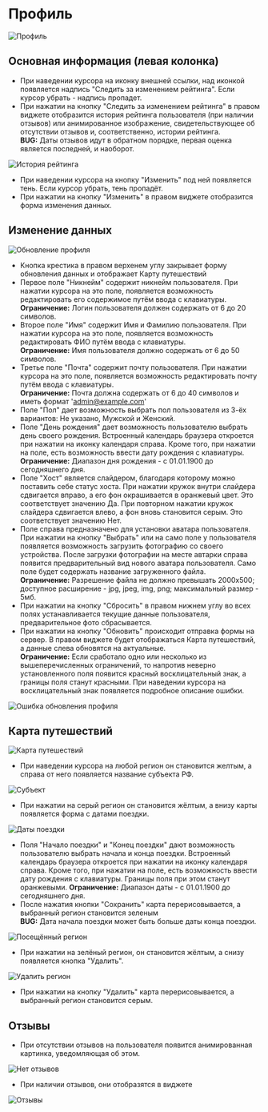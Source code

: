# Профиль

![Профиль](assets/main.png)

## Основная информация (левая колонка)

-   При наведении курсора на иконку внешней ссылки, над иконкой появляется надпись "Следить за изменением рейтинга". Если курсор убрать - надпись пропадет.
-   При нажатии на кнопку "Следить за изменением рейтинга" в правом виджете отобразится история рейтинга пользователя (при наличии отзывов) или анимированное изображение, свидетельствующее об отсутствии отзывов и, соответственно, истории рейтинга.  
    **BUG:** Даты отзывов идут в обратном порядке, первая оценка является последней, и наоборот.

![История рейтинга](assets/rating.png)

-   При наведении курсора на кнопку "Изменить" под ней появляется тень. Если курсор убрать, тень пропадёт.
-   При нажатии на кнопку "Изменить" в правом виджете отобразится форма изменения данных.

## Изменение данных

![Обновление профиля](assets/profileUpdate.png)

-   Кнопка крестика в правом верхенем углу закрывает форму обновления данных и отображает Карту путешествий
-   Первое поле "Никнейм" содержит никнейм пользователя. При нажатии курсора на это поле, появляется возможность редактировать его содержимое путём ввода с клавиатуры.  
    **Ограничение:** Логин пользователя должен содержать от 6 до 20 символов.
-   Второе поле "Имя" содержит Имя и Фамилию пользователя. При нажатии курсора на это поле, появляется возможность редактировать ФИО путём ввода с клавиатуры.  
    **Ограничение:** Имя пользователя должно содержать от 6 до 50 символов.
-   Третье поле "Почта" содержит почту пользователя. При нажатии курсора на это поле, появляется возможность редактировать почту путём ввода с клавиатуры.  
    **Ограничение:** Почта должна содержать от 6 до 40 символов и иметь формат 'admin@example.com'
-   Поле "Пол" дает возможность выбрать пол пользователя из 3-ёх вариантов: Не указано, Мужской и Женский.
-   Поле "День рождения" дает возможность пользователю выбрать день своего рождения. Встроенный календарь браузера откроется при нажатии на иконку календаря справа. Кроме того, при нажатии на поле, есть возможность ввести дату рождения с клавиатуры.  
    **Ограничение:** Диапазон дня рождения - с 01.01.1900 до сегодняшнего дня.
-   Поле "Хост" является слайдером, благодаря которому можно поставить себе статус хоста. При нажатии кружок внутри слайдера сдвигается вправо, а его фон окрашивается в оранжевый цвет. Это соответствует значению Да. При повторном нажатии кружок слайдера сдвигается влево, а фон вновь становится серым. Это соответствует значению Нет.
-   Поле справа предназначено для установки аватара пользователя. При нажатии на кнопку "Выбрать" или на само поле у пользователя появляется возможность загрузить фотографию со своего устройства. После загрузки фотографии на месте автарки справа появится предварительный вид нового аватара пользователя. Само поле будет содержать название загруженного файла.  
    **Ограничение:** Разрешение файла не должно превышать 2000x500; доступное расширение - jpg, jpeg, img, png; максимальный размер - 5мб.
-   При нажатии на кнопку "Сбросить" в правом нижнем углу во всех полях устанавливается текущие данные пользователя, предварительное фото сбрасывается.
-   При нажатии на кнопку "Обновить" происходит отправка формы на сервер. В правом виджете будет отображаться Карта путешествий, а данные слева обновятся на актуальные.  
    **Ограничение:** Если сработало одно или несколько из вышеперечисленных ограничений, то напротив неверно установленного поля появится красный восклицательный знак, а границы поля станут красными. При наведении курсора на восклицательный знак появляется подробное описание ошибки.

![Ошибка обновления профиля](assets/errorUpdate.png)

## Карта путешествий

![Карта путешествий](assets/travelMap.png)

-   При наведении курсора на любой регион он становится желтым, а справа от него появляется название субъекта РФ.

![Субъект](assets/subject.png)

-   При нажатии на серый регион он становится жёлтым, а внизу карты появляется форма с датами поездки.

![Даты поездки](assets/travelDates.png)

-   Поля "Начало поездки" и "Конец поездки" дают возможность пользователю выбрать начала и конца поездки. Встроенный календарь браузера откроется при нажатии на иконку календаря справа. Кроме того, при нажатии на поле, есть возможность ввести дату рождения с клавиатуры. Границы поля при этом станут оранжевыми.
    **Ограничение:** Диапазон даты - с 01.01.1900 до сегодняшнего дня.
-   После нажатия кнопки "Сохранить" карта перерисовывается, а выбранный регион становится зеленым  
    **BUG:** Дата начала поездки может быть больше даты конца поездки.

![Посещённый регион](assets/visitedRegion.png)

-   При нажатии на зелёный регион, он становится жёлтым, а снизу появляется кнопка "Удалить".

![Удалить регион](assets/deleteRegion.png)

-   При нажатии на кнопку "Удалить" карта перерисовывается, а выбранный регион становится серым.

## Отзывы

-   При отсутствии отзывов на пользователя появится анимированная картинка, уведомляющая об этом.

![Нет отзывов](assets/noReviews.png)

-   При наличии отзывов, они отобразятся в виджете

![Отзывы](assets/reviews.png)
